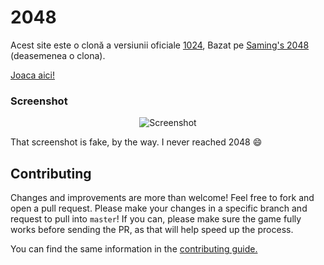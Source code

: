 # 2048
Acest site este o clonă a versiunii oficiale [1024](https://play.google.com/store/apps/details?id=com.veewo.a1024), Bazat pe [Saming's 2048](http://saming.fr/p/2048/) (deasemenea o clona).

[Joaca aici!](http://morozanv.github.io/clone-2048/)

### Screenshot

<p align="center">
  <img src="https://dl.dropboxusercontent.com/u/89891493/web%20images/2048.png" alt="Screenshot"/>
</p>

That screenshot is fake, by the way. I never reached 2048 :smile:

## Contributing
Changes and improvements are more than welcome! Feel free to fork and open a pull request. Please make your changes in a specific branch and request to pull into `master`! If you can, please make sure the game fully works before sending the PR, as that will help speed up the process.

You can find the same information in the [contributing guide.](https://github.com/morozanv/clone-2048/blob/gh-pages/CONTRIBUTING.md)

